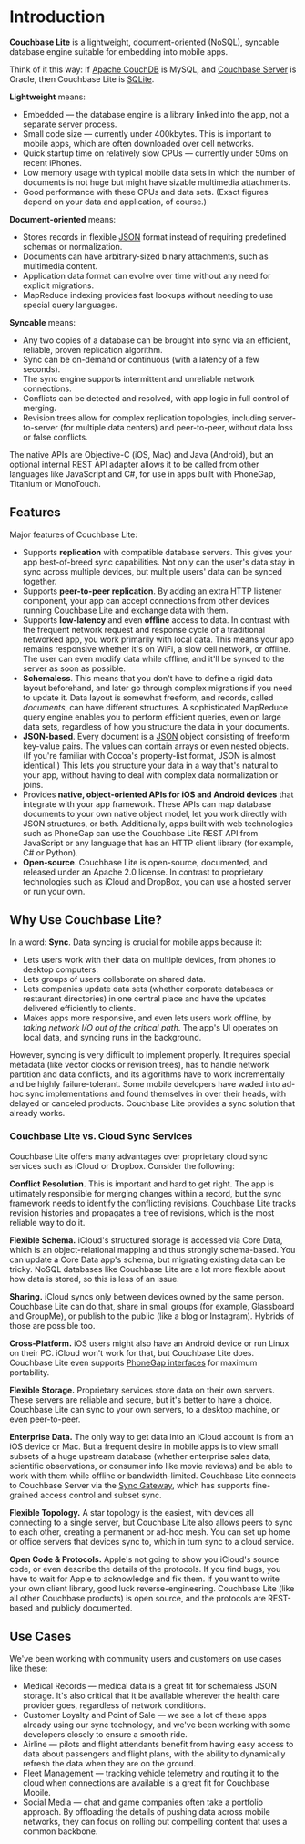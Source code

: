 # Introduction


**Couchbase Lite** is a lightweight, document-oriented (NoSQL), syncable database engine suitable for embedding into mobile apps.

Think of it this way: If [Apache CouchDB](http://couchdb.apache.org) is MySQL, and [Couchbase Server](http://www.couchbase.com/couchbase-server/overview) is Oracle, then Couchbase Lite is [SQLite](http://www.sqlite.org).

**Lightweight** means:

* Embedded &mdash; the database engine is a library linked into the app, not a separate server process.
* Small code size &mdash; currently under 400kbytes. This is important to mobile apps, which are often downloaded over cell networks.
* Quick startup time on relatively slow CPUs &mdash; currently under 50ms on recent iPhones.
* Low memory usage with typical mobile data sets in which the number of documents is not huge but might have sizable multimedia attachments.
* Good performance with these CPUs and data sets. (Exact figures depend on your data and application, of course.)

**Document-oriented** means:

* Stores records in flexible [JSON](http://json.org) format instead of requiring predefined schemas or normalization.
* Documents can have arbitrary-sized binary attachments, such as multimedia content.
* Application data format can evolve over time without any need for explicit migrations.
* MapReduce indexing provides fast lookups without needing to use special query languages.

**Syncable** means:

* Any two copies of a database can be brought into sync via an efficient, reliable, proven replication algorithm.
* Sync can be on-demand or continuous (with a latency of a few seconds).
* The sync engine supports intermittent and unreliable network connections.
* Conflicts can be detected and resolved, with app logic in full control of merging.
* Revision trees allow for complex replication topologies, including server-to-server (for multiple data centers) and peer-to-peer, without data loss or false conflicts.

The native APIs are Objective-C (iOS, Mac) and Java (Android), but an optional internal REST API adapter allows it to be called from other languages like JavaScript and C#, for use in apps built with PhoneGap, Titanium or MonoTouch.

## Features

Major features of Couchbase Lite:

 * Supports **replication** with compatible database servers.  This gives your app best-of-breed sync capabilities. Not only can the user's data stay in sync across multiple devices, but multiple users' data can be synced together.
  * Supports **peer-to-peer replication**. By adding an extra HTTP listener component, your app can accept connections from other devices running Couchbase Lite and exchange data with them.
 * Supports **low-latency** and even **offline** access to data. In contrast with the frequent network request and response cycle of a traditional networked app, you work primarily with local data. This means your app remains responsive whether it's on WiFi, a slow cell network, or offline. The user can even modify data while offline, and it'll be synced to the server as soon as possible.
 * **Schemaless**. This means that you don't have to define a rigid data layout beforehand, and later go through complex migrations if you need to update it. Data layout is somewhat freeform, and records, called *documents*, can have different structures. A sophisticated MapReduce query engine enables you to perform efficient queries, even on large data sets, regardless of how you structure the data in your documents.
 * **JSON-based**. Every document is a [JSON](http://json.org) object consisting of freeform key-value pairs. The values can contain arrays or even nested objects. (If you're familiar with Cocoa's property-list format, JSON is almost identical.) This lets you structure your data in a way that's natural to your app, without having to deal with complex data normalization or joins.
 * Provides **native, object-oriented APIs for iOS and Android devices** that integrate with your app framework. These APIs can map database documents to your own native object model, let you work directly with JSON structures, or both. Additionally, apps built with web technologies such as PhoneGap can use the Couchbase Lite REST API from JavaScript or any language that has an HTTP client library (for example, C# or Python).
 * **Open-source**. Couchbase Lite is open-source, documented, and released under an Apache 2.0 license. In contrast to proprietary technologies such as iCloud and DropBox, you can use a hosted server or run your own.


[COUCHBASE_LITE]: https://github.com/couchbase/couchbase-lite-ios
[COUCHDB]: http://couchdb.apache.org
[SQLITE]: http://sqlite.org
[UUID]: http://en.wikipedia.org/wiki/Uuid
[CRUD]: http://en.wikipedia.org/wiki/Create,_read,_update_and_delete
[MVCC]: http://en.wikipedia.org/wiki/Multiversion_concurrency_control
[GUIDE]: http://guide.couchdb.org
[WEBDAV]: http://en.wikipedia.org/wiki/Webdav
[MAPREDUCE]: http://en.wikipedia.org/wiki/MapReduce
[RESTAPI]: http://wiki.apache.org/couchdb/Complete_HTTP_API_Reference
[RELEASES_IOS]: http://files.couchbase.com/developer-previews/mobile/ios/CouchbaseLite/
[BUILDING]: https://github.com/couchbaselabs/couchbase-lite-ios/wiki/Building-Couchbase-Lite
[CBL_API]: http://couchbase.github.com/couchbase-lite-ios/docs/html/
[CBLDOCUMENT]: http://couchbase.github.com/couchbase-lite-ios/docs/html/interfaceCBLDocument.html
[GETTINGSTARTED]: http://shop.oreilly.com/product/0636920020837.do
[NOSQL]: http://en.wikipedia.org/wiki/NoSQL


## Why Use Couchbase Lite?

In a word: **Sync**. Data syncing is crucial for mobile apps because it:

* Lets users work with their data on multiple devices, from phones to desktop computers.
* Lets groups of users collaborate on shared data.
* Lets companies update data sets (whether corporate databases or restaurant directories) in one central place and have the updates delivered efficiently to clients.
* Makes apps more responsive, and even lets users work offline, by _taking network I/O out of the critical path_. The app's UI operates on local data, and syncing runs in the background.

However, syncing is very difficult to implement properly. It requires special metadata (like vector clocks or revision trees), has to handle network partition and data conflicts, and its algorithms have to work incrementally and be highly failure-tolerant. Some mobile developers have waded into ad-hoc sync implementations and found themselves in over their heads, with delayed or canceled products. Couchbase Lite provides a sync solution that already works.

### Couchbase Lite vs. Cloud Sync Services

Couchbase Lite offers many advantages over proprietary cloud sync services such as iCloud or Dropbox. Consider the following:

**Conflict Resolution.** This is important and hard to get right. The app is ultimately responsible for merging changes within a record, but the sync framework needs to identify the conflicting revisions. Couchbase Lite tracks revision histories and propagates a tree of revisions, which is the most reliable way to do it.

**Flexible Schema.** iCloud's structured storage is accessed via Core Data, which is an object-relational mapping and thus strongly schema-based. You can update a Core Data app's schema, but migrating existing data can be tricky. NoSQL databases like Couchbase Lite are a lot more flexible about how data is stored, so this is less of an issue.

**Sharing.** iCloud syncs only between devices owned by the same person. Couchbase Lite can do that, share in small groups (for example, Glassboard and GroupMe), or publish to the public (like a blog or Instagram). Hybrids of those are possible too.

**Cross-Platform.** iOS users might also have an Android device or run Linux on their PC. iCloud won't work for that, but Couchbase Lite does. Couchbase Lite even supports [PhoneGap interfaces](https://github.com/couchbaselabs/Couchbase-Lite-PhoneGap-Plugin) for maximum portability.

**Flexible Storage.** Proprietary services store data on their own servers. These servers are reliable and secure, but it's better to have a choice. Couchbase Lite can sync to your own servers, to a desktop machine, or even peer-to-peer.

**Enterprise Data.** The only way to get data into an iCloud account is from an iOS device or Mac. But a frequent desire in mobile apps is to view small subsets of a huge upstream database (whether enterprise sales data, scientific observations, or consumer info like movie reviews) and be able to work with them while offline or bandwidth-limited. Couchbase Lite connects to Couchbase Server via the [Sync Gateway](https://github.com/couchbaselabs/sync_gateway), which has supports fine-grained access control and subset sync.

**Flexible Topology.** A star topology is the easiest, with devices all connecting to a single server, but Couchbase Lite also allows peers to sync to each other, creating a permanent or ad-hoc mesh. You can set up home or office servers that devices sync to, which in turn sync to a cloud service.

**Open Code & Protocols.** Apple's not going to show you iCloud's source code, or even describe the details of the protocols. If you find bugs, you have to wait for Apple to acknowledge and fix them. If you want to write your own client library, good luck reverse-engineering. Couchbase Lite (like all other Couchbase products) is open source, and the protocols are REST-based and publicly documented.


## Use Cases

We've been working with community users and customers on use cases like these:

* Medical Records &mdash; medical data is a great fit for schemaless JSON storage. It's also critical that it be available wherever the health care provider goes, regardless of network conditions.
* Customer Loyalty and Point of Sale &mdash; we see a lot of these apps already using our sync technology, and we've been working with some developers closely to ensure a smooth ride.
* Airline &mdash; pilots and flight attendants benefit from having easy access to data about passengers and flight plans, with the ability to dynamically refresh the data when they are on the ground.
* Fleet Management &mdash; tracking vehicle telemetry and routing it to the cloud when connections are available is a great fit for Couchbase Mobile.
* Social Media &mdash; chat and game companies often take a portfolio approach. By offloading the details of pushing data across mobile networks, they can focus on rolling out compelling content that uses a common backbone.

